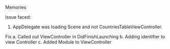 Memories

Issue faced:

1. AppDelegate was loading Scene and not CountriesTableViewController.


Fix
a. Called out ViewController in DidFinishLaunching
b. Adding identifier to view Controller
c. Added Module to ViewController
